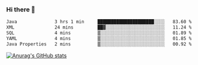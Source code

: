 ### Hi there 👋

<!--
**cyf-maple/cyf-maple** is a ✨ _special_ ✨ repository because its `README.md` (this file) appears on your GitHub profile.

Here are some ideas to get you started:

- 🔭 I’m currently working on ...
- 🌱 I’m currently learning ...
- 👯 I’m looking to collaborate on ...
- 🤔 I’m looking for help with ...
- 💬 Ask me about ...
- 📫 How to reach me: ...
- 😄 Pronouns: ...
- ⚡ Fun fact: ...
-->
<!--START_SECTION:waka-->

```txt
Java              3 hrs 1 min     █████████████████████░░░░   83.60 %
XML               24 mins         ██▓░░░░░░░░░░░░░░░░░░░░░░   11.24 %
SQL               4 mins          ▒░░░░░░░░░░░░░░░░░░░░░░░░   01.89 %
YAML              4 mins          ▒░░░░░░░░░░░░░░░░░░░░░░░░   01.85 %
Java Properties   2 mins          ▒░░░░░░░░░░░░░░░░░░░░░░░░   00.92 %
```

<!--END_SECTION:waka-->



[![Anurag's GitHub stats](https://github-readme-stats.vercel.app/api?username=cyf-maple)](https://github.com/anuraghazra/github-readme-stats)
